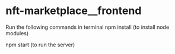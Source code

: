 # nft-marketplace__frontend

Run the following commands in terminal
npm install (to install node modules)

npm start (to run the server)

